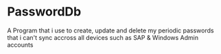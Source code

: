 # PasswordDb
A Program that i use to create, update and delete my periodic passwords that i can't sync accross all devices such as SAP & Windows Admin accounts
